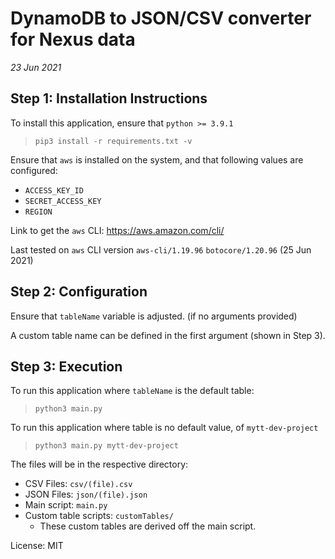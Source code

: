# DynamoDB to JSON/CSV converter for Nexus data
_23 Jun 2021_

## Step 1: Installation Instructions
To install this application, ensure that `python >= 3.9.1`
> `pip3 install -r requirements.txt -v`

Ensure that `aws` is installed on the system, and that following values are configured:
* `ACCESS_KEY_ID`
* `SECRET_ACCESS_KEY`
* `REGION`

Link to get the `aws` CLI: https://aws.amazon.com/cli/

Last tested on `aws` CLI version `aws-cli/1.19.96` `botocore/1.20.96` (25 Jun 2021)

## Step 2: Configuration
Ensure that `tableName` variable is adjusted. (if no arguments provided)

A custom table name can be defined in the first argument (shown in Step 3).

## Step 3: Execution
To run this application where `tableName` is the default table:
> `python3 main.py`

To run this application where table is no default value, of `mytt-dev-project`
> `python3 main.py mytt-dev-project`

The files will be in the respective directory:
* CSV Files: `csv/(file).csv`
* JSON Files: `json/(file).json`
* Main script: `main.py`
* Custom table scripts: `customTables/`
  * These custom tables are derived off the main script.

License: MIT
